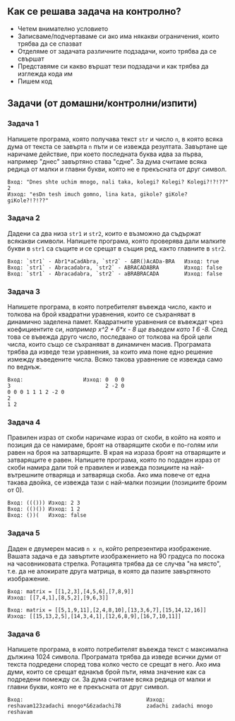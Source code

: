 ## Как се решава задача на контролно?
- Четем внимателно условието
- Записваме/подчертаваме си ако има някакви ограничения, които трябва да се спазват
- Отделяме от задачата различните подзадачи, които трябва да се свършат
- Представяме си какво вършат тези подзадачи и как трябва да изглежда кода им
- Пишем код

## Задачи (от домашни/контролни/изпити)

### Задача 1
Напишете програма, която получава текст `str` и число `n`, в която всяка дума от текста се завърта `n` пъти и се извежда резултата. Завъртане ще наричаме действие, при което последната буква идва за първа, например "днес" завъртяно става "сдне". За дума считаме всяка редица от малки и главни букви, която не е прекъсната от друг символ.   
```
Вход: "Dnes shte uchim mnogo, nali taka, kolegi? Kolegi? Kolegi?!?!??" 2    
Изход: "esDn tesh imuch gomno, lina kata, gikole? giKole? giKole?!?!??" 
```

### Задача 2
Дадени са два низа `str1` и `str2`, които е възможно да съдържат всякакви символи. Напишете програма, която проверява дали малките букви в `str1` са същите и се срещат в същия ред, както главните в `str2`.   
```
Вход: `str1` - Abr1*aCadAbra, `str2` - &BR()AcADa-BRA   Изход: true   
Вход: `str1` - Abracadabra, `str2` - ABRACADABRA        Изход: false   
Вход: `str1` - Abracadabra, `str2` - aBRABRACADA        Изход: false
```

### Задача 3
Напишете програма, в която потребителят въвежда число, както и толкова на брой квадратни уравнения, които се съхраняват в динамично заделена памет. Квадратните уравнения се въвеждат чрез коефициентите си, _например x^2 + 6*x - 8 ще въведем като 1 6 -8._  След това се въвежда друго число, последвано от толкова на брой цели числа, които също се съхраняват в динамичен масив. Програмата трябва да изведе тези уравнения, за които има поне едно решение измежду въведените числа. Всяко такова уравнение се извежда само по веднъж.
```
Вход:                   Изход: 0  0 0
3                              2 -2 0                 
0 0 0 1 1 1 2 -2 0
2
1 2
```

### Задача 4 
Правилен израз от скоби наричаме израз от скоби, в който на която и позиция да се намираме, броят на отварящите скоби е по-голям или равен на броя на затварящите. В края на израза броят на отварящите и затварящите е равен. Напишете програма, която по подаден израз от скоби намира дали той е правилен и извежда позициите на най-вътрешните отваряща и затваряща скоба. Ако има повече от една такава двойка, се извежда тази с най-малки позиции (позициите броим от 0).
```
Вход: ((())) Изход: 2 3     
Вход: (()()) Изход: 1 2     
Вход: ())(   Изход: false  
```  

### Задача 5
Даден е двумерен масив `n x n`, който репрезентира изображение. Вашата задача е да завъртите изображението на 90 градуса по посока на часовниковата стрелка. Ротацията трябва да се случва "на място", т.е. да не алокирате друга матрица, в която да пазите завъртяното изображение.
```
Вход: matrix = [[1,2,3],[4,5,6],[7,8,9]]
Изход: [[7,4,1],[8,5,2],[9,6,3]]

Вход: matrix = [[5,1,9,11],[2,4,8,10],[13,3,6,7],[15,14,12,16]]
Изход: [[15,13,2,5],[14,3,4,1],[12,6,8,9],[16,7,10,11]]
```

### Задача 6
Напишете програма, в която потребителят въвежда текст с максимална дължина 1024 символа. Програмата трябва да изведе всички думи от текста подредени според това колко често се срещат в него. Ако има думи, които се срещат еднакъв брой пъти, няма значение как са подредени помежду си. За дума считаме всяка редица от малки и главни букви, която не е прекъсната от друг символ.
```
Вход:                                       Изход:
reshavam123zadachi mnogo*&6zadachi78        zadachi zadachi mnogo reshavam
```


